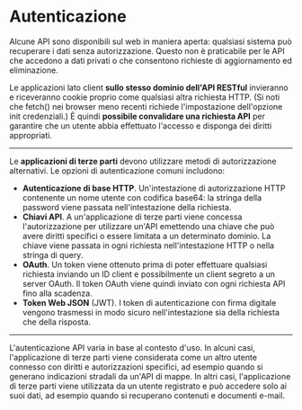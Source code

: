 # Autenticazione

Alcune API sono disponibili sul web in maniera aperta: qualsiasi sistema può recuperare i dati senza autorizzazione. Questo non è praticabile per le API che accedono a dati privati ​​o che consentono richieste di aggiornamento ed eliminazione.

Le applicazioni lato client **sullo stesso dominio dell'API RESTful** invieranno e riceveranno cookie proprio come qualsiasi altra richiesta HTTP. (Si noti che fetch() nei browser meno recenti richiede l'impostazione dell'opzione init credenziali.) È quindi **possibile convalidare una richiesta API** per garantire che un utente abbia effettuato l'accesso e disponga dei diritti appropriati.

---

Le **applicazioni di terze parti** devono utilizzare metodi di autorizzazione alternativi. Le opzioni di autenticazione comuni includono:

* **Autenticazione di base HTTP**. Un'intestazione di autorizzazione HTTP contenente un nome utente con codifica base64: la stringa della password viene passata nell'intestazione della richiesta.
* **Chiavi API**. A un'applicazione di terze parti viene concessa l'autorizzazione per utilizzare un'API emettendo una chiave che può avere diritti specifici o essere limitata a un determinato dominio. La chiave viene passata in ogni richiesta nell'intestazione HTTP o nella stringa di query.
* **OAuth**. Un token viene ottenuto prima di poter effettuare qualsiasi richiesta inviando un ID client e possibilmente un client segreto a un server OAuth. Il token OAuth viene quindi inviato con ogni richiesta API fino alla scadenza.
* **Token Web JSON** (JWT). I token di autenticazione con firma digitale vengono trasmessi in modo sicuro nell'intestazione sia della richiesta che della risposta.

---

L'autenticazione API varia in base al contesto d'uso. In alcuni casi, l'applicazione di terze parti viene considerata come un altro utente connesso con diritti e autorizzazioni specifici, ad esempio quando si generano indicazioni stradali da un'API di mappe. In altri casi, l'applicazione di terze parti viene utilizzata da un utente registrato e può accedere solo ai suoi dati, ad esempio quando si recuperano contenuti e documenti e-mail.

